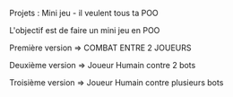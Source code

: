 Projets : Mini jeu - il veulent tous ta POO

L'objectif est de faire un mini jeu en POO

Première version => COMBAT ENTRE 2 JOUEURS

Deuxième version => Joueur Humain contre 2 bots

Troisième version => Joueur Humain contre plusieurs bots